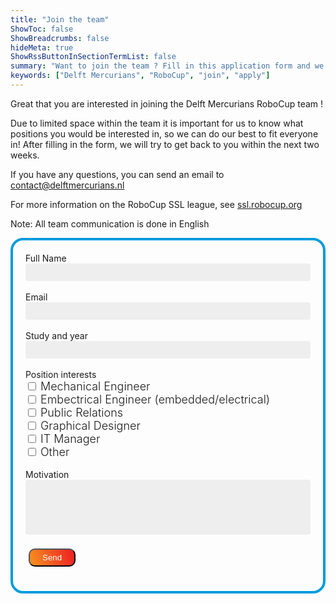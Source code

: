 ```yaml
---
title: "Join the team"
ShowToc: false
ShowBreadcrumbs: false
hideMeta: true
ShowRssButtonInSectionTermList: false
summary: "Want to join the team ? Fill in this application form and we will contact you as soon as possible"
keywords: ["Delft Mercurians", "RoboCup", "join", "apply"]
---
```


<div id="success" class="success-notification">
  Thanks for your application ! We will get back to you as soon as possible
</div>

Great that you are interested in joining the Delft Mercurians RoboCup team !

Due to limited space within the team it is important for us to know what positions you would be interested in, so we can do our best to fit everyone in! After filling in the form, we will try to get back to you within the next two weeks.

If you have any questions, you can send an email to [contact@delftmercurians.nl](mailto:contact@delftmercurians.nl)

For more information on the RoboCup SSL league, see [ssl.robocup.org](https://ssl.robocup.org)

Note: All team communication is done in English

<div class="form-container">
  <form action="https://formsubmit.co/contact@delftmercurians.nl" method="POST">
    <label for="name">Full Name</label><br>
    <input class="form-textbox" type="text" name="name" required><br><br>
    <label for="name">Email</label><br>
    <input class="form-textbox" type="email" name="email" required><br><br>
    <label for="study">Study and year</label><br>
    <input class="form-textbox" type="text" name="study" required><br><br>
    <label>Position interests</label><br>
    <input class="form-checkbox" type="checkbox" name="mechanical" id="mechanical" value="Mechanical Engineer">
    <label class="form-checkbox-label" for="mechanical">Mechanical Engineer</label><br>
    <input class="form-checkbox" type="checkbox" name="embectrical" id="embectrical" value="Embectrical Engineer (embedded/electrical)">
    <label class="form-checkbox-label" for="embectrical">Embectrical Engineer (embedded/electrical)</label><br>
    <input class="form-checkbox" type="checkbox" name="public-relations" id="public-relations" value="Public Relations">
    <label class="form-checkbox-label" for="public-relations">Public Relations</label><br>
    <input class="form-checkbox" type="checkbox" name="graphical-designer" id="graphical-designer" value="Graphical Designer">
    <label class="form-checkbox-label" for="graphical-designer">Graphical Designer</label><br>
    <input class="form-checkbox" type="checkbox" name="it-manager" id="it-manager" value="IT Manager">
    <label class="form-checkbox-label" for="it-manager">IT Manager</label><br>
    <input class="form-checkbox" type="checkbox" name="other" id="other" value="Other">
    <label class="form-checkbox-label" for="other">Other</label><br><br>
    <label for="motivation">Motivation</label><br>
    <textarea class="form-textbox" name="motivation" required rows="4"></textarea><br><br>
    <input type="hidden" name="_next" value="https://delftmercurians.nl/join/#success">
    <input type="hidden" name="_captcha" value="false">
    <input type="text" name="_honey" style="display:none">
    <button class="send-button" type="submit">
      <span class="send-button-text">Send</span>
    </button>
  </form>
</div>

<style>
.post-footer {
  display: none;
}

.form-container {
  border: 4px solid #009cdc;
  border-radius: 20px;
  padding: 20px;
}

.form-textbox {
  width: 100%;
  font-size: 16px;
  font-size: max(16px, 1em);
  font-family: inherit;
  padding: 0.25em 0.5em;
  background-color: #eee;
  border-radius: 4px;
  resize: none;
  border: none;
}
.form-textbox:focus {
  background-color: #ddd;
}
body.dark .form-textbox {
  background-color: #444;
  color: #fff;
}
body.dark .form-textbox:focus {
  background-color: #555;
}

.form-checkbox-label {
  font-size: 18px;
  font-weight: 300;
}
.form-checkbox {

}

.send-button {
   background-image: linear-gradient(70deg, #f7931e, #ed1c24);
   color: transparent;
   margin: 5px;
   padding: 5px 20px;
   text-align: center;
   border-radius: 10px;
}
.send-button-text {
  color: white;
}

.success-notification {
  background-color: #009933;
  color: #fff;
  border-radius: 20px;
  padding: 20px;
  margin-bottom: 20px;
}
#success {
  display: none;
}
#success:target{
  display: block;
}
</style>
